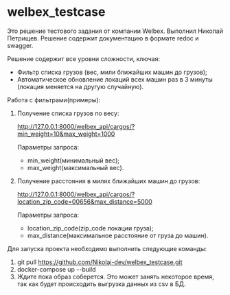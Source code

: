 # welbex_testcase
 
Это решение тестового задания от компании Welbex. Выполнил Николай Петрищев. 
Решение содержит документацию в формате redoc и swagger.

Решение содержит все уровни сложности, ключая:
 - Фильтр списка грузов (вес, мили ближайших машин до грузов);
 - Автоматическое обновление локаций всех машин раз в 3 минуты (локация меняется на другую случайную).

Работа с фильтрами(примеры):
1. Получение списка грузов по весу:
 
   http://127.0.0.1:8000/welbex_api/cargos/?min_weight=10&max_weight=1000
   
   Параметры запроса:
    - min_weight(минимальный вес);
    - max_weight(максимальный вес).
2. Получение расстояния в милях ближайших машин до грузов:
 
   http://127.0.0.1:8000/welbex_api/cargos/?location_zip_code=00656&max_distance=5000
   
   Параметры запроса:
    - location_zip_code(zip_code локации груза);
    - max_distance(максимальное расстояние от груза до машин).

Для запуска проекта необходимо выполнить следующие команды:
1. git pull https://github.com/Nikolaj-dev/welbex_testcase.git
2. docker-compose up --build
3. Ждите пока образ соберется. Это может занять некоторое время, так как будет происходить выгрузка данных из csv в БД.
   
